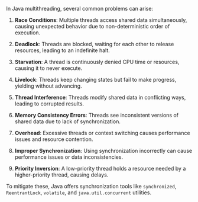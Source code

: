 In Java multithreading, several common problems can arise:

1. **Race Conditions**: Multiple threads access shared data simultaneously, causing
   unexpected behavior due to non-deterministic order of execution.

2. **Deadlock**: Threads are blocked, waiting for each other to release resources,
   leading to an indefinite halt.

3. **Starvation**: A thread is continuously denied CPU time or resources, causing
   it to never execute.

4. **Livelock**: Threads keep changing states but fail to make progress, yielding
   without advancing.

5. **Thread Interference**: Threads modify shared data in conflicting ways, leading
   to corrupted results.

6. **Memory Consistency Errors**: Threads see inconsistent versions of shared data
   due to lack of synchronization.

7. **Overhead**: Excessive threads or context switching causes performance issues
   and resource contention.

8. **Improper Synchronization**: Using synchronization incorrectly can cause
   performance issues or data inconsistencies.

9. **Priority Inversion**: A low-priority thread holds a resource needed by a
   higher-priority thread, causing delays.

To mitigate these, Java offers synchronization tools like `synchronized`,
`ReentrantLock`, `volatile`, and `java.util.concurrent` utilities.
